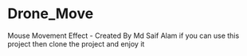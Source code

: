 # Drone_Move
Mouse Movement Effect - Created By Md Saif Alam
if you can use this project then clone the project and enjoy it
